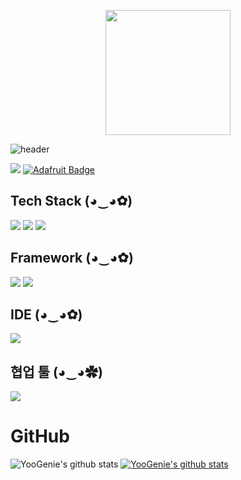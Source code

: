<meta name="google-site-verification" content="eAehi8uowkiyCgEjYEXopAN4s8qasu1_xUHx0tewJhM" />

<p align="center">
<img src="https://user-images.githubusercontent.com/92665524/186047327-99b6df12-308a-47f0-a50d-033b29054ffd.png"  width="200"/>
</>
<!-- ![image](https://user-images.githubusercontent.com/92665524/209554194-59ec211b-3bc5-485b-ae71-8d23441fe816.png) -->


![header](https://capsule-render.vercel.app/api?type=Waving&height=250&section=header&color=0:F361A6,50:FFD9EC,100:F361A6&text=괴발개발%20성장기&fontSize=70&animation=twinkling)

<a href="mailto:genie201207@gmail.com" target="_blank"><img src="https://img.shields.io/badge/Gmail-d14836?style=flat-square&logo=Gmail&logoColor=white"/></a>
[![Adafruit Badge](http://img.shields.io/badge/-blog-yellow?style=flat-square&logo=Adafruit&link=https://pink1016.tistory.com/)](https://pink1016.tistory.com/)

<!--[![Adafruit Badge](http://img.shields.io/badge/-이력서-orange?style=flat-square&logo=Adafruit&link=https://github.com/YooGenie/YooGenie/files/9607573/default.pdf)](https://github.com/YooGenie/YooGenie/files/9607573/default.pdf/)

-->



<!-- ![Hits](https://hits.seeyoufarm.com/api/count/incr/badge.svg?url=https%3A%2F%2Fgithub.comFhit-counter&title_bg=%2300BCFF&icon=go.svg&icon_color=%23FFFFFF&title=Go&edge_flat=false) -->

<h2 data-ke-size="size26"><b>Tech&nbsp;Stack (◕‿◕✿)</b></h2>

<div style={{ textAlign: "left" , float: "left" }}>
<img src="https://img.shields.io/badge/Go-00ADD8?style=flat&logo=go&logoColor=000000&logoWidth=20"/>
<img src="https://img.shields.io/badge/MySQL-4479A1?style=flat&logo=MySQL&logoColor=000000&logoWidth=20"/>
<img src="https://img.shields.io/badge/React-FDEE21?style=flat&logo=React&logoColor=000000&logoWidth=20"/>
</div>

<h2 data-ke-size="size26"><b>Framework (◕‿◕✿)</b></h2>
<div style={{ textAlign: "left" , float: "left" }}>
<img src="https://img.shields.io/badge/Ant Design-0170FE?style=flat&logo=Ant Design&logoColor=000000"/>
<img src="https://img.shields.io/badge/Echo-A100FF?style=flat&logo=go&logoColor=FFFFFF"/>
</div>

<h2 data-ke-size="size26"><b> IDE (◕‿◕✿)</b></h2>
<div style={{ textAlign: "left" , float: "left" }}>
<img src="https://img.shields.io/badge/GoLand-000000?style=flat&logo=GoLand&logoColor=FFFFFF"/>
</div>

<h2 data-ke-size="size26"><b> 협업 툴 (◕‿◕✿)</b></h2>
<div style={{ textAlign: "left" , float: "left" }}>
<img src="https://img.shields.io/badge/dooray-115DE6?style=flat&logoColor=FFFFFF"/>
</div>

# GitHub
![YooGenie's github stats](https://github-readme-stats.vercel.app/api?username=YooGenie&show_icons=true)
[![YooGenie's github stats](https://github-readme-stats.vercel.app/api/top-langs/?username=YooGenie&show_icons=true&hide_border=true&title_color=004386&icon_color=004386&layout=compact)](https://github.com/YooGenie)



<!-- 주석한 자로>
<!--   [![Gmail Badge](https://img.shields.io/badge/Gmail-d14836?style=flat-square&logo=Gmail&logoColor=white&link=mailto:yshee712@gmail.com)](yshee712@gmail.com) -->
<!-- [![Adafruit Badge](http://img.shields.io/badge/-이력서-EA4C89?style=flat-square&logo=Adafruit&link=https://programmers.co.kr/pr/yshee712_857)](https://programmers.co.kr/pr/yshee712_857)
 >



<!--
&color=gradient&customColorList=10
**YooGenie/YooGenie** is a ✨ _special_ ✨ repository because its `README.md` (this file) appears on your GitHub profile.

[이력서.pdf](https://github.com/YooGenie/YooGenie/files/9607573/default.pdf)

Here are some ideas to get you started:

- 🔭 I’m currently working on ...
- 🌱 I’m currently learning ...
- 👯 I’m looking to collaborate on ...
- 🤔 I’m looking for help with ...
- 💬 Ask me about ...
- 📫 How to reach me: ...
- 😄 Pronouns: ...
- ⚡ Fun fact: ...
-->
